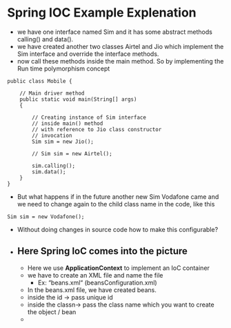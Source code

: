 # Spring IOC Example Explenation

- we have one interface named Sim and it has some abstract methods calling() and data().
- we have created another two classes Airtel and Jio which implement the Sim interface and override the interface methods.
- now call these methods inside the main method. So by implementing the Run time polymorphism concept
```
public class Mobile {
 
    // Main driver method
    public static void main(String[] args)
    {
 
        // Creating instance of Sim interface
        // inside main() method
        // with reference to Jio class constructor
        // invocation
        Sim sim = new Jio();
 
        // Sim sim = new Airtel();
 
        sim.calling();
        sim.data();
    }
}
```
- But what happens if in the future another new Sim Vodafone came and we need to change again to the child class name in the code, like this
```
Sim sim = new Vodafone();
```
- Without doing changes in source code how to make this configurable?
- ## Here Spring IoC comes into the picture
  - Here we use **ApplicationContext** to implement an IoC container
  - we have to create an XML file and name the file 
    - Ex: “beans.xml“ (beansConfiguration.xml)
  -  In the beans.xml file, we have created beans.
    - inside the id -> pass unique id
    - inside the classn-> pass the class name which you want to create the object / bean
    - 